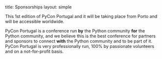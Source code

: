 title: Sponsorships
layout: simple

This 1st edition of PyCon Portugal and it will be taking place from Porto and will be accessible worldwide. 

PyCon Portugal is a conference run **by** the Python community **for** the Python community, and we believe this is the best conference for partners and sponsors to connect **with** the Python community and to be part of it. PyCon Portugal is very professionally run, 100% by passionate volunteers and on a not-for-profit basis.
